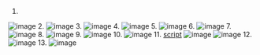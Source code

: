 1.
![image](https://github.com/user-attachments/assets/27289e85-bcff-445f-8c4e-a73723b63d18)
2.
![image](https://github.com/user-attachments/assets/fe899add-f5c9-49e6-8fa4-ea6c907c11a7)
3.
![image](https://github.com/user-attachments/assets/9e26e015-149e-44c4-a9f1-cbe19a79c10e)
4.
![image](https://github.com/user-attachments/assets/be1769de-502e-4147-abdb-30830c575b24)
5.
![image](https://github.com/user-attachments/assets/cc98bc63-9e57-46ec-aa85-2a1fc89a78cf)
6.
![image](https://github.com/user-attachments/assets/64b9159e-3358-4fa4-9055-dd250c73b2e7)
7.
![image](https://github.com/user-attachments/assets/78ae446d-c1b5-4122-b44b-a4400a5f9c11)
8.
![image](https://github.com/user-attachments/assets/db14c285-6488-4389-8a86-4634f59140bd)
9.
![image](https://github.com/user-attachments/assets/530bf031-620f-42a9-b836-48d411a0bc90)
10.
![image](https://github.com/user-attachments/assets/4979111f-8dc3-4fde-ac50-9cedf46221f4)
11. [script](https://github.com/WindowsExploits/Exploits/tree/master/CVE-2017-0213)
![image](https://github.com/user-attachments/assets/130c50fa-36df-4198-9f03-ebda3922a6a6)
![image](https://github.com/user-attachments/assets/77fa4ce5-e276-4cd4-bc7f-49c82e9b9396)
12.
![image](https://github.com/user-attachments/assets/63c0b5c7-035e-4319-8e90-1641187d905c)
13.
![image](https://github.com/user-attachments/assets/8ed9bf08-be7f-4af4-a853-448b689198ab)



















































